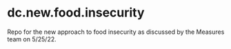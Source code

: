 # dc.new.food.insecurity

Repo for the new approach to food insecurity as discussed by the Measures team on 5/25/22.

